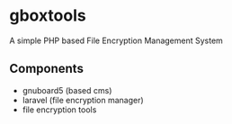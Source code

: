 # gboxtools
A simple PHP based File Encryption Management System

## Components
- gnuboard5 (based cms)
- laravel (file encryption manager)
- file encryption tools

